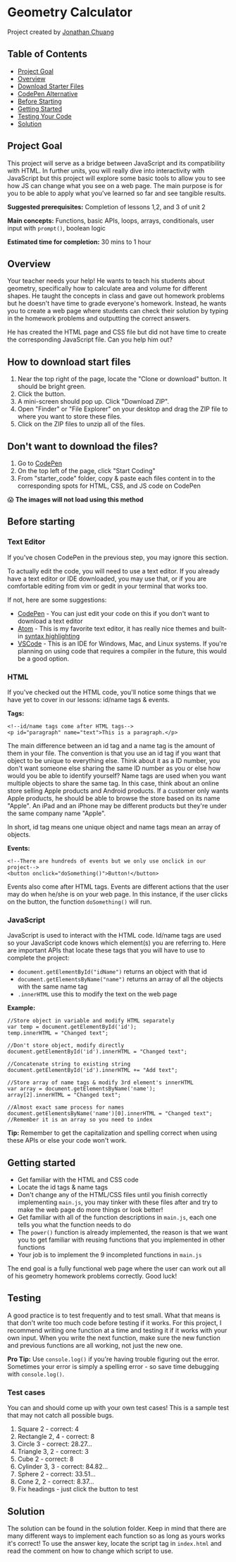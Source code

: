 # Geometry Calculator

Project created by [Jonathan Chuang](https://jonathanchuang.me)

## Table of Contents
* [Project Goal](https://github.com/j0nathanchuang/web_u2_geometry#project-goal)
* [Overview](https://github.com/j0nathanchuang/web_u2_geometry#overview)
* [Download Starter Files](https://github.com/j0nathanchuang/web_u2_geometry#how-to-download-start-files)
* [CodePen Alternative](https://github.com/j0nathanchuang/web_u2_geometry#dont-want-to-download-the-files)
* [Before Starting](https://github.com/j0nathanchuang/web_u2_geometry#before-starting)
* [Getting Started](https://github.com/j0nathanchuang/web_u2_geometry#getting-started)
* [Testing Your Code](https://github.com/j0nathanchuang/web_u2_geometry#testing)
* [Solution](https://github.com/j0nathanchuang/web_u2_geometry#solution)

## Project Goal
This project will serve as a bridge between JavaScript and its compatibility with HTML. In further units, you will really dive into interactivity with JavaScript but this project will explore some basic tools to allow you to see how JS can change what you see on a web page. The main purpose is for you to be able to apply what you've learned so far and see tangible results.

**Suggested prerequisites:** Completion of lessons 1,2, and 3 of unit 2

**Main concepts:** Functions, basic APIs, loops, arrays, conditionals, user input with `prompt()`, boolean logic

**Estimated time for completion:** 30 mins to 1 hour

## Overview
Your teacher needs your help! He wants to teach his students about geometry, specifically how to calculate area and volume for different shapes. He taught the concepts in class and gave out homework problems but he doesn't have time to grade everyone's homework. Instead, he wants you to create a web page where students can check their solution by typing in the homework problems and outputting the correct answers.

He has created the HTML page and CSS file but did not have time to create the corresponding JavaScript file. Can you help him out?

## How to download start files
1. Near the top right of the page, locate the "Clone or download" button. It should be bright green.
2. Click the button.
3. A mini-screen should pop up. Click "Download ZIP".
4. Open "Finder" or "File Explorer" on your desktop and drag the ZIP file to where you want to store these files.
5. Click on the ZIP files to unzip all of the files.

## Don't want to download the files?
1. Go to [CodePen](https://codepen.io/)
2. On the top left of the page, click "Start Coding"
3. From "starter_code" folder, copy & paste each files content in to the corresponding spots for HTML, CSS, and JS code on CodePen

:scream: **The images will not load using this method**

## Before starting
### Text Editor
If you've chosen CodePen in the previous step, you may ignore this section.

To actually edit the code, you will need to use a text editor. If you already have a text editor or IDE downloaded, you may use that, or if you are comfortable editing from vim or gedit in your terminal that works too.

If not, here are some suggestions:
* [CodePen](https://codepen.io/) - You can just edit your code on this if you don't want to download a text editor
* [Atom](https://atom.io/) - This is my favorite text editor, it has really nice themes and built-in [syntax highlighting](https://en.wikipedia.org/wiki/Syntax_highlighting)
* [VSCode](https://code.visualstudio.com/download) - This is an IDE for Windows, Mac, and Linux systems. If you're planning on using code that requires a compiler in the future, this would be a good option. 

### HTML
If you've checked out the HTML code, you'll notice some things that we have yet to cover in our lessons: id/name tags & events.

**Tags:**
```
<!--id/name tags come after HTML tags-->
<p id="paragraph" name="text">This is a paragraph.</p>
```
The main difference between an id tag and a name tag is the amount of them in your file. The convention is that you use an id tag if you want that object to be unique to everything else. Think about it as a ID number, you don't want someone else sharing the same ID number as you or else how would you be able to identify yourself? Name tags are used when you want multiple objects to share the same tag. In this case, think about an online store selling Apple products and Android products. If a customer only wants Apple products, he should be able to browse the store based on its name "Apple". An iPad and an iPhone may be different products but they're under the same company name "Apple".

In short, id tag means one unique object and name tags mean an array of objects.

**Events:**
```
<!--There are hundreds of events but we only use onclick in our project-->
<button onclick="doSomething()">Button!</button>
```
Events also come after HTML tags. Events are different actions that the user may do when he/she is on your web page. In this instance, if the user clicks on the button, the function `doSomething()` will run.  

### JavaScript
JavaScript is used to interact with the HTML code. Id/name tags are used so your JavaScript code knows which element(s) you are referring to. Here are important APIs that locate these tags that you will have to use to complete the project:
* `document.getElementById("idName")` returns an object with that id 
* `document.getElementsByName("name")` returns an array of all the objects with the same name tag
* `.innerHTML` use this to modify the text on the web page

**Example:**
```
//Store object in variable and modify HTML separately
var temp = document.getElementById('id'); 
temp.innerHTML = "Changed text";

//Don't store object, modify directly
document.getElementById('id').innerHTML = "Changed text";

//Concatenate string to existing string
document.getElementById('id').innerHTML += "Add text";

//Store array of name tags & modify 3rd element's innerHTML
var array = document.getElementsByName('name');
array[2].innerHTML = "Changed text";

//Almost exact same process for names
document.getElementsByName('name')[0].innerHTML = "Changed text"; //Remember it is an array so you need to index
```
**Tip:** Remember to get the capitalization and spelling correct when using these APIs or else your code won't work.

## Getting started
* Get familiar with the HTML and CSS code
* Locate the id tags & name tags
* Don't change any of the HTML/CSS files until you finish correctly implementing `main.js`, you may tinker with these files after and try to make the web page do more things or look better!
* Get familiar with all of the function descriptions in `main.js`, each one tells you what the function needs to do
* The `power()` function is already implemented, the reason is that we want you to get familiar with reusing functions that you implemented in other functions
* Your job is to implement the 9 incompleted functions in `main.js` 

The end goal is a fully functional web page where the user can work out all of his geometry homework problems correctly. Good luck!

## Testing
A good practice is to test frequently and to test small. What that means is that don't write too much code before testing if it works. For this project, I recommend writing one function at a time and testing it if it works with your own input. When you write the next function, make sure the new function and previous functions are all working, not just the new one.

**Pro Tip:** Use `console.log()` if you're having trouble figuring out the error. Sometimes your error is simply a spelling error - so save time debugging with `console.log()`.

### Test cases
You can and should come up with your own test cases! This is a sample test that may not catch all possible bugs.
1. Square 2 - correct: 4
2. Rectangle 2, 4 - correct: 8
3. Circle 3 - correct: 28.27...
4. Triangle 3, 2 - correct: 3
5. Cube 2 - correct: 8
6. Cylinder 3, 3 - correct: 84.82...
7. Sphere 2 - correct: 33.51...
8. Cone 2, 2 - correct: 8.37...
9. Fix headings - just click the button to test

## Solution
The solution can be found in the solution folder. Keep in mind that there are many different ways to implement each function so as long as yours works it's correct! To use the answer key, locate the script tag in `index.html` and read the comment on how to change which script to use.
